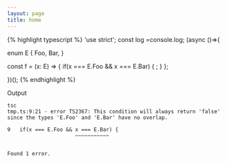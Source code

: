```yaml
---
layout: page
title: home
---
```


{% highlight typescript %}
'use strict'; const log =console.log; (async ()=>{

enum E {
    Foo,
    Bar,
}

const f = (x: E) => {
  if(x === E.Foo && x === E.Bar) {
    ;
  }
};

})();
{% endhighlight %}

Output

```
tsc
tmp.ts:9:21 - error TS2367: This condition will always return 'false' since the types 'E.Foo' and 'E.Bar' have no overlap.

9   if(x === E.Foo && x === E.Bar) {
                      ~~~~~~~~~~~


Found 1 error.
```
